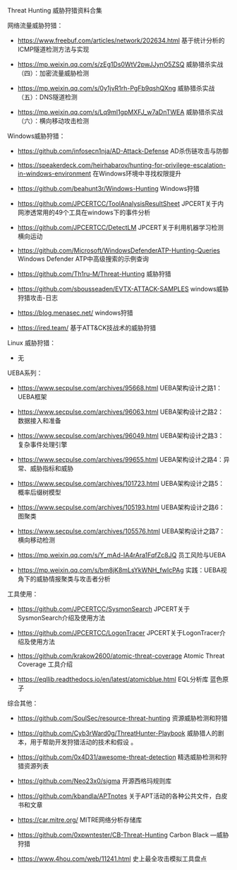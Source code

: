 Threat Hunting 威胁狩猎资料合集

网络流量威胁狩猎：

- https://www.freebuf.com/articles/network/202634.html   基于统计分析的ICMP隧道检测方法与实现

- https://mp.weixin.qq.com/s/zEg1Ds0WtV2pwJJynO5ZSQ  威胁猎杀实战（四）：加密流量威胁检测 

- https://mp.weixin.qq.com/s/0y1jvR1rh-PgFb9qshQXng  威胁猎杀实战（五）：DNS隧道检测 

- https://mp.weixin.qq.com/s/Lq9ml1gpMXFJ_w7aDnTWEA  威胁猎杀实战（六）：横向移动攻击检测

Windows威胁狩猎：

- https://github.com/infosecn1nja/AD-Attack-Defense    AD杀伤链攻击与防御

- https://speakerdeck.com/heirhabarov/hunting-for-privilege-escalation-in-windows-environment   在Windows环境中寻找权限提升

- https://github.com/beahunt3r/Windows-Hunting   Windows狩猎

- https://github.com/JPCERTCC/ToolAnalysisResultSheet   JPCERT关于内网渗透常用的49个工具在windows下的事件分析

- https://github.com/JPCERTCC/DetectLM   JPCERT关于利用机器学习检测横向运动

- https://github.com/Microsoft/WindowsDefenderATP-Hunting-Queries   Windows Defender ATP中高级搜索的示例查询

- https://github.com/Th1ru-M/Threat-Hunting   威胁狩猎

- https://github.com/sbousseaden/EVTX-ATTACK-SAMPLES  windows威胁狩猎攻击-日志

- https://blog.menasec.net/   windows狩猎

- https://ired.team/  基于ATT&CK技战术的威胁狩猎

Linux 威胁狩猎：

- 无


UEBA系列：

- https://www.secpulse.com/archives/95668.html  UEBA架构设计之路1：UEBA框架

- https://www.secpulse.com/archives/96063.html  UEBA架构设计之路2：数据接入和准备

- https://www.secpulse.com/archives/96049.html  UEBA架构设计之路3：复杂事件处理引擎

- https://www.secpulse.com/archives/99655.html  UEBA架构设计之路4：异常、威胁指标和威胁

- https://www.secpulse.com/archives/101723.html UEBA架构设计之路5： 概率后缀树模型

- https://www.secpulse.com/archives/105193.html UEBA架构设计之路6： 图聚类

- https://www.secpulse.com/archives/105576.html UEBA架构设计之路7： 横向移动检测

- https://mp.weixin.qq.com/s/Y_mAd-IA4rAra1FqfZc8JQ  员工风险与UEBA

- https://mp.weixin.qq.com/s/bm8jK8mLsYkWNH_fwIcPAg  实践：UEBA视角下的威胁情报聚类与攻击者分析 




工具使用：

- https://github.com/JPCERTCC/SysmonSearch   JPCERT关于SysmonSearch介绍及使用方法

- https://github.com/JPCERTCC/LogonTracer    JPCERT关于LogonTracer介绍及使用方法

- https://github.com/krakow2600/atomic-threat-coverage   Atomic Threat Coverage 工具介绍

- https://eqllib.readthedocs.io/en/latest/atomicblue.html    EQL分析库 蓝色原子


综合其他：

- <https://github.com/SoulSec/resource-threat-hunting>   资源威胁检测和狩猎

- https://github.com/Cyb3rWard0g/ThreatHunter-Playbook   威胁猎人的剧本，用于帮助开发狩猎活动的技术和假设
。
- https://github.com/0x4D31/awesome-threat-detection   精选威胁检测和狩猎资源列表

- https://github.com/Neo23x0/sigma   开源西格玛规则库

- https://github.com/kbandla/APTnotes   关于APT活动的各种公共文件，白皮书和文章

- https://car.mitre.org/    MITRE网络分析存储库

- https://github.com/0xpwntester/CB-Threat-Hunting   Carbon Black —威胁狩猎

- https://www.4hou.com/web/11241.html  史上最全攻击模拟工具盘点
